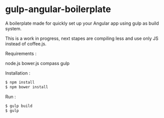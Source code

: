 # gulp-angular-boilerplate
A boilerplate made for quickly set up your Angular app using gulp as build system.

This is a work in progress, next stapes are compiling less and use only JS instead of coffee.js.

Requirements :

node.js
bower.js
compass
gulp

Installation :

```bash
$ npm install
$ npm bower install
```

Run :

```bash
$ gulp build
$ gulp
```

